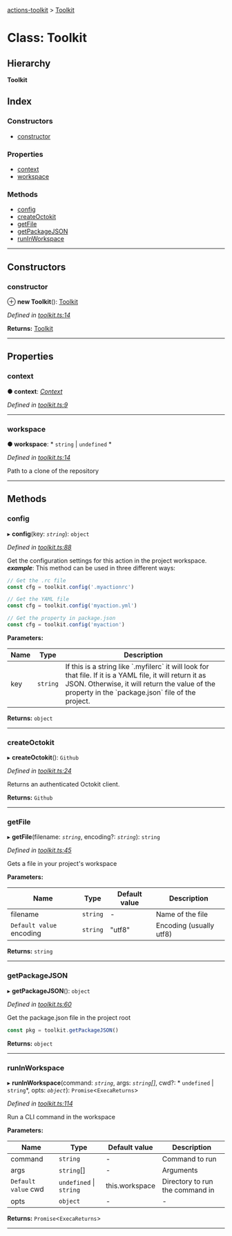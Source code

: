 [actions-toolkit](../README.md) > [Toolkit](../classes/toolkit.md)

# Class: Toolkit

## Hierarchy

**Toolkit**

## Index

### Constructors

* [constructor](toolkit.md#constructor)

### Properties

* [context](toolkit.md#context)
* [workspace](toolkit.md#workspace)

### Methods

* [config](toolkit.md#config)
* [createOctokit](toolkit.md#createoctokit)
* [getFile](toolkit.md#getfile)
* [getPackageJSON](toolkit.md#getpackagejson)
* [runInWorkspace](toolkit.md#runinworkspace)

---

## Constructors

<a id="constructor"></a>

###  constructor

⊕ **new Toolkit**(): [Toolkit](toolkit.md)

*Defined in [toolkit.ts:14](https://github.com/JasonEtco/actions-toolkit/blob/d6f052c/src/toolkit.ts#L14)*

**Returns:** [Toolkit](toolkit.md)

___

## Properties

<a id="context"></a>

###  context

**● context**: *[Context](context.md)*

*Defined in [toolkit.ts:9](https://github.com/JasonEtco/actions-toolkit/blob/d6f052c/src/toolkit.ts#L9)*

___
<a id="workspace"></a>

###  workspace

**● workspace**: * `string` &#124; `undefined`
*

*Defined in [toolkit.ts:14](https://github.com/JasonEtco/actions-toolkit/blob/d6f052c/src/toolkit.ts#L14)*

Path to a clone of the repository

___

## Methods

<a id="config"></a>

###  config

▸ **config**(key: *`string`*): `object`

*Defined in [toolkit.ts:88](https://github.com/JasonEtco/actions-toolkit/blob/d6f052c/src/toolkit.ts#L88)*

Get the configuration settings for this action in the project workspace.
*__example__*: This method can be used in three different ways:

```js
// Get the .rc file
const cfg = toolkit.config('.myactionrc')

// Get the YAML file
const cfg = toolkit.config('myaction.yml')

// Get the property in package.json
const cfg = toolkit.config('myaction')
```

**Parameters:**

| Name | Type | Description |
| ------ | ------ | ------ |
| key | `string` |  If this is a string like \`.myfilerc\` it will look for that file. If it is a YAML file, it will return it as JSON. Otherwise, it will return the value of the property in the \`package.json\` file of the project. |

**Returns:** `object`

___
<a id="createoctokit"></a>

###  createOctokit

▸ **createOctokit**(): `Github`

*Defined in [toolkit.ts:24](https://github.com/JasonEtco/actions-toolkit/blob/d6f052c/src/toolkit.ts#L24)*

Returns an authenticated Octokit client.

**Returns:** `Github`

___
<a id="getfile"></a>

###  getFile

▸ **getFile**(filename: *`string`*, encoding?: *`string`*): `string`

*Defined in [toolkit.ts:45](https://github.com/JasonEtco/actions-toolkit/blob/d6f052c/src/toolkit.ts#L45)*

Gets a file in your project's workspace

**Parameters:**

| Name | Type | Default value | Description |
| ------ | ------ | ------ | ------ |
| filename | `string` | - |  Name of the file |
| `Default value` encoding | `string` | &quot;utf8&quot; |  Encoding (usually utf8) |

**Returns:** `string`

___
<a id="getpackagejson"></a>

###  getPackageJSON

▸ **getPackageJSON**(): `object`

*Defined in [toolkit.ts:60](https://github.com/JasonEtco/actions-toolkit/blob/d6f052c/src/toolkit.ts#L60)*

Get the package.json file in the project root

```js
const pkg = toolkit.getPackageJSON()
```

**Returns:** `object`

___
<a id="runinworkspace"></a>

###  runInWorkspace

▸ **runInWorkspace**(command: *`string`*, args: *`string`[]*, cwd?: * `undefined` &#124; `string`*, opts: *`object`*): `Promise`<`ExecaReturns`>

*Defined in [toolkit.ts:114](https://github.com/JasonEtco/actions-toolkit/blob/d6f052c/src/toolkit.ts#L114)*

Run a CLI command in the workspace

**Parameters:**

| Name | Type | Default value | Description |
| ------ | ------ | ------ | ------ |
| command | `string` | - |  Command to run |
| args | `string`[] | - |  Arguments |
| `Default value` cwd |  `undefined` &#124; `string`|  this.workspace |  Directory to run the command in |
| opts | `object` | - |  \- |

**Returns:** `Promise`<`ExecaReturns`>

___

